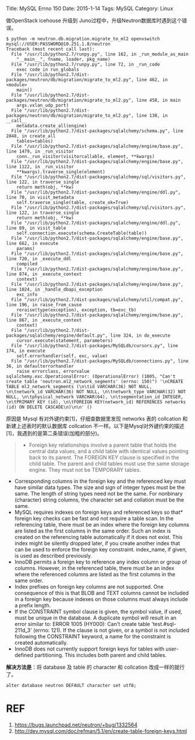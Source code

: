 Title: MySQL Errno 150
Date: 2015-1-14
Tags: MySQL
Category: Linux


做OpenStack icehouse 升级到 Juno过程中，升级Neutron数据库时遇到这个错误。

```
$ python -m neutron.db.migration.migrate_to_ml2 openvswitch mysql://USER:PASSWORD@10.251.1.8/neutron
Traceback (most recent call last):
  File "/usr/lib/python2.7/runpy.py", line 162, in _run_module_as_main
    "__main__", fname, loader, pkg_name)
  File "/usr/lib/python2.7/runpy.py", line 72, in _run_code
    exec code in run_globals
  File "/usr/lib/python2.7/dist-packages/neutron/db/migration/migrate_to_ml2.py", line 462, in <module>
    main()
  File "/usr/lib/python2.7/dist-packages/neutron/db/migration/migrate_to_ml2.py", line 458, in main
    args.vxlan_udp_port)
  File "/usr/lib/python2.7/dist-packages/neutron/db/migration/migrate_to_ml2.py", line 138, in __call__
    metadata.create_all(engine)
  File "/usr/lib/python2.7/dist-packages/sqlalchemy/schema.py", line 2848, in create_all
    tables=tables)
  File "/usr/lib/python2.7/dist-packages/sqlalchemy/engine/base.py", line 1479, in _run_visitor
    conn._run_visitor(visitorcallable, element, **kwargs)
  File "/usr/lib/python2.7/dist-packages/sqlalchemy/engine/base.py", line 1122, in _run_visitor
    **kwargs).traverse_single(element)
  File "/usr/lib/python2.7/dist-packages/sqlalchemy/sql/visitors.py", line 122, in traverse_single
    return meth(obj, **kw)
  File "/usr/lib/python2.7/dist-packages/sqlalchemy/engine/ddl.py", line 70, in visit_metadata
    self.traverse_single(table, create_ok=True)
  File "/usr/lib/python2.7/dist-packages/sqlalchemy/sql/visitors.py", line 122, in traverse_single
    return meth(obj, **kw)
  File "/usr/lib/python2.7/dist-packages/sqlalchemy/engine/ddl.py", line 89, in visit_table
    self.connection.execute(schema.CreateTable(table))
  File "/usr/lib/python2.7/dist-packages/sqlalchemy/engine/base.py", line 662, in execute
    params)
  File "/usr/lib/python2.7/dist-packages/sqlalchemy/engine/base.py", line 720, in _execute_ddl
    compiled
  File "/usr/lib/python2.7/dist-packages/sqlalchemy/engine/base.py", line 874, in _execute_context
    context)
  File "/usr/lib/python2.7/dist-packages/sqlalchemy/engine/base.py", line 1024, in _handle_dbapi_exception
    exc_info
  File "/usr/lib/python2.7/dist-packages/sqlalchemy/util/compat.py", line 196, in raise_from_cause
    reraise(type(exception), exception, tb=exc_tb)
  File "/usr/lib/python2.7/dist-packages/sqlalchemy/engine/base.py", line 867, in _execute_context
    context)
  File "/usr/lib/python2.7/dist-packages/sqlalchemy/engine/default.py", line 324, in do_execute
    cursor.execute(statement, parameters)
  File "/usr/lib/python2.7/dist-packages/MySQLdb/cursors.py", line 174, in execute
    self.errorhandler(self, exc, value)
  File "/usr/lib/python2.7/dist-packages/MySQLdb/connections.py", line 36, in defaulterrorhandler
    raise errorclass, errorvalue
sqlalchemy.exc.OperationalError: (OperationalError) (1005, "Can't create table 'neutron.ml2_network_segments' (errno: 150)") '\nCREATE TABLE ml2_network_segments (\n\tid VARCHAR(36) NOT NULL, \n\tnetwork_id VARCHAR(36) NOT NULL, \n\tnetwork_type VARCHAR(32) NOT NULL, \n\tphysical_network VARCHAR(64), \n\tsegmentation_id INTEGER, \n\tPRIMARY KEY (id), \n\tFOREIGN KEY(network_id) REFERENCES networks (id) ON DELETE CASCADE\n)\n\n' ()
```

原因是 Mysql 有对外键约束[1]，仔细查数据里发现 networks 表的 collcation 和新建上述表时的默认数据库 collcation 不一样。以下是Mysql对外键约束的描述[1]，我遇到的是第二条错误(加粗的部分)。


> * Foreign key relationships involve a parent table that holds the central data values, and a child table with identical values pointing back to its parent. The FOREIGN KEY clause is specified in the child table. The parent and child tables must use the same storage engine. They must not be TEMPORARY tables.
* Corresponding columns in the foreign key and the referenced key must have similar data types. The size and sign of integer types must be the same. The length of string types need not be the same. For nonbinary (character) string columns, the character set and collation must be the same.
* MySQL requires indexes on foreign keys and referenced keys so that*  foreign key checks can be fast and not require a table scan. In the referencing table, there must be an index where the foreign key columns are listed as the first columns in the same order. Such an index is created on the referencing table automatically if it does not exist. This index might be silently dropped later, if you create another index that can be used to enforce the foreign key constraint. index_name, if given, is used as described previously.
* InnoDB permits a foreign key to reference any index column or group of columns. However, in the referenced table, there must be an index where the referenced columns are listed as the first columns in the same order.
* Index prefixes on foreign key columns are not supported. One consequence of this is that BLOB and TEXT columns cannot be included in a foreign key because indexes on those columns must always include a prefix length.
* If the CONSTRAINT symbol clause is given, the symbol value, if used, must be unique in the database. A duplicate symbol will result in an error similar to: ERROR 1005 (HY000): Can't create table 'test.#sql-211d_3' (errno: 121). If the clause is not given, or a symbol is not included following the CONSTRAINT keyword, a name for the constraint is created automatically.
* InnoDB does not currently support foreign keys for tables with user-defined partitioning. This includes both parent and child tables.


**解决方法是**：将 database 及 table 的 character 和 collcation 改成一样的就行了。

```mysql
alter database neutron DEFAULT character set utf8;
```

# REF

1. <https://bugs.launchpad.net/neutron/+bug/1332564>
2. <http://dev.mysql.com/doc/refman/5.1/en/create-table-foreign-keys.html>
